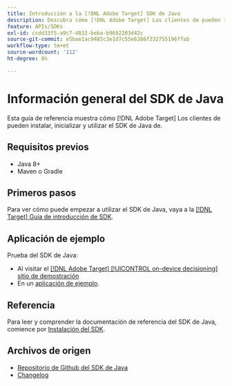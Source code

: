 ```yaml
---
title: Introducción a la [!DNL Adobe Target] SDK de Java
description: Descubra cómo [!DNL Adobe Target] Los clientes de pueden instalar, inicializar y utilizar el SDK de Java de.
feature: APIs/SDKs
exl-id: ccdd33f5-a9c7-4832-beba-b9692203d42c
source-git-commit: e5bae1ac9485c3e1d7c55e6386f332755196ffab
workflow-type: tm+mt
source-wordcount: '112'
ht-degree: 8%

---
```


# Información general del SDK de Java

Esta guía de referencia muestra cómo [!DNL Adobe Target] Los clientes de pueden instalar, inicializar y utilizar el SDK de Java de.

## Requisitos previos

* Java 8+
* Maven o Gradle

## Primeros pasos

Para ver cómo puede empezar a utilizar el SDK de Java, vaya a la [[!DNL Target] Guía de introducción de SDK](../sdk-guides/getting-started/getting-started.md).

## Aplicación de ejemplo

Prueba del SDK de Java:

* Al visitar el [[!DNL Adobe Target] [!UICONTROL on-device decisioning] sitio de demostración](https://github.com/adobe/on-device-decisioning-demo-site)
* En un [aplicación de ejemplo](../sdk-guides/sample-apps/sample-apps.md).

## Referencia

Para leer y comprender la documentación de referencia del SDK de Java, comience por [Instalación del SDK](install-sdk.md).

## Archivos de origen

* [Repositorio de Github del SDK de Java](https://github.com/adobe/target-java-sdk)
* [Changelog](https://github.com/adobe/target-java-sdk/blob/master/CHANGELOG.md)
